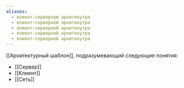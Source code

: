 ```yaml
---
aliases:
  - клиент-серверную архитекутра
  - клиент-серверной архитекутра
  - клиент-серверной архитекутра
  - клиент-серверной архитекутра
  - клиент-серверной архитекутра
---
```

[[Архитектурный шаблон]], подразумевающий следующие понятия:
- [[Сервер]]
- [[Клиент]]
- [[Сеть]]